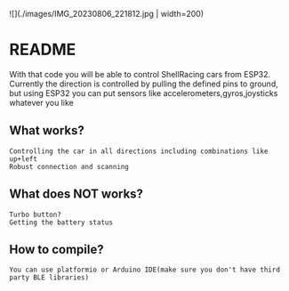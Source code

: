 ![](./images/IMG_20230806_221812.jpg | width=200)
# README
With that code you will be able to control ShellRacing cars from ESP32. Currently
the direction is controlled by pulling the defined pins to ground, but using ESP32
you can put sensors like accelerometers,gyros,joysticks whatever you like
## What works?
```
Controlling the car in all directions including combinations like up+left
Robust connection and scanning
```
## What does NOT works?
```
Turbo button?
Getting the battery status
```

## How to compile?
```
You can use platformio or Arduino IDE(make sure you don't have third party BLE libraries)
```
